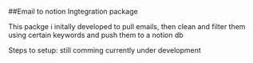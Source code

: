 ##Email to notion Ingtegration package

This packge i initally developed to pull emails, then clean and filter them using certain keywords and push them to a notion db

Steps to setup:
still comming 
currently under development

